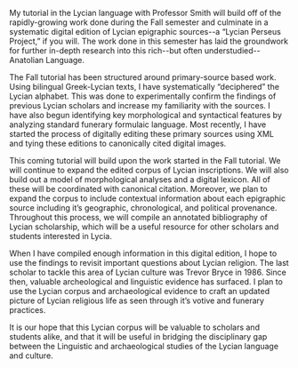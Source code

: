 My tutorial in the Lycian language with Professor Smith will build off of the rapidly-growing work done during the Fall semester and culminate in a systematic digital edition of Lycian epigraphic sources--a “Lycian Perseus Project,” if you will. The work done in this semester has laid the groundwork for further in-depth research into this rich--but often understudied--Anatolian Language.

The Fall tutorial has been structured around primary-source based work. Using bilingual Greek-Lycian texts, I have systematically “deciphered” the Lycian alphabet. This was done to experimentally confirm the findings of previous Lycian scholars and increase my familiarity with the sources. I have also begun identifying key morphological and syntactical features by analyzing standard funerary formulaic language. Most recently, I have started the process of digitally editing these primary sources using XML and tying these editions to canonically cited digital images.

This coming tutorial will build upon the work started in the Fall tutorial. We will continue to expand the edited corpus of Lycian inscriptions. We will also build out a model of morphological analyses and a digital lexicon. All of these will be coordinated with canonical citation. Moreover, we plan to expand the corpus to include contextual information about each epigraphic source including it’s geographic, chronological, and political provenance.  Throughout this process, we will compile an annotated bibliography of Lycian scholarship, which will be a useful resource for other scholars and students interested in Lycia.

When I have compiled enough information in this digital edition, I hope to use the findings to revisit important questions about Lycian religion. The last scholar to tackle this area of Lycian culture was Trevor Bryce in 1986. Since then, valuable archeological and linguistic evidence has surfaced. I plan to use the Lycian corpus and archaeological evidence to craft an updated picture of Lycian religious life as seen through it’s votive and funerary practices.

It is our hope that this Lycian corpus will be valuable to scholars and students alike, and that it will be useful in bridging the disciplinary gap between the Linguistic and archaeological studies of the Lycian language and culture. 
